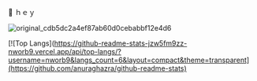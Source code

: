 🖖 ｈｅｙ

![original_cdb5dc2a4ef87ab60d0cebabbf12e4d6](https://user-images.githubusercontent.com/20407156/220014330-c8d8c3fb-4383-4d38-af1b-eb524eb66a66.gif)

[![Top Langs](https://github-readme-stats-jzw5fm9zz-nworb9.vercel.app/api/top-langs/?username=nworb9&langs_count=6&layout=compact&theme=transparent](https://github.com/anuraghazra/github-readme-stats)
